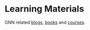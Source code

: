 # Learning Materials

GNN related [blogs](./Blogs.md), [books](./Books.md) and [courses](./Courses.md).
